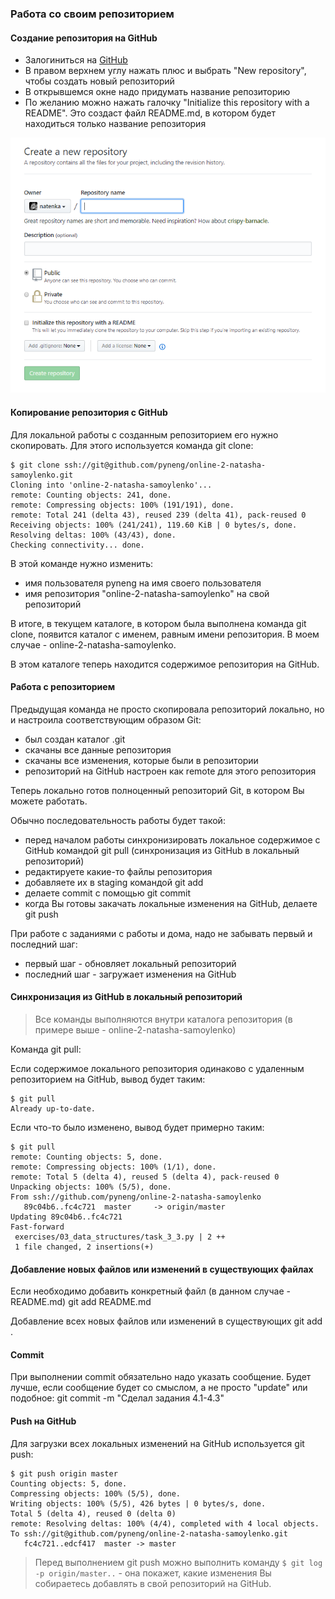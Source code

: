 ### Работа со своим репозиторием

#### Создание репозитория на GitHub

* Залогиниться на [GitHub](https://github.com/)
* В правом верхнем углу нажать плюс и выбрать "New repository", чтобы создать новый репозиторий
* В открывшемся окне надо придумать название репозиторию
* По желанию можно нажать галочку "Initialize this repository with a README". Это создаст файл README.md, в котором будет находиться только название репозитория

![create](https://raw.githubusercontent.com/natenka/PyNEng/master/images/git/github_new_repo.png)

#### Копирование репозитория с GitHub

Для локальной работы с созданным репозиторием его нужно скопировать.
Для этого используется команда git clone:

```shellsession
$ git clone ssh://git@github.com/pyneng/online-2-natasha-samoylenko.git
Cloning into 'online-2-natasha-samoylenko'...
remote: Counting objects: 241, done.
remote: Compressing objects: 100% (191/191), done.
remote: Total 241 (delta 43), reused 239 (delta 41), pack-reused 0
Receiving objects: 100% (241/241), 119.60 KiB | 0 bytes/s, done.
Resolving deltas: 100% (43/43), done.
Checking connectivity... done.
```

В этой команде нужно изменить:
* имя пользователя pyneng на имя своего пользователя
* имя репозитория "online-2-natasha-samoylenko" на свой репозиторий

В итоге, в текущем каталоге, в котором была выполнена команда git clone, появится каталог с именем, равным имени репозитория.
В моем случае - online-2-natasha-samoylenko.

В этом каталоге теперь находится содержимое репозитория на GitHub.

#### Работа с репозиторием

Предыдущая команда не просто скопировала репозиторий локально, но и настроила соответствующим образом Git:

* был создан каталог .git
* скачаны все данные репозитория
* скачаны все изменения, которые были в репозитории
* репозиторий на GitHub настроен как remote для этого репозитория

Теперь локально готов полноценный репозиторий Git, в котором Вы можете работать.

Обычно последовательность работы будет такой:

* перед началом работы синхронизировать локальное содержимое с GitHub командой git pull (синхронизация из GitHub в локальный репозиторий)
* редактируете какие-то файлы репозитория
* добавляете их в staging командой git add
* делаете commit с помощью git commit
* когда Вы готовы закачать локальные изменения на GitHub, делаете git push

При работе с заданиями с работы и дома, надо не забывать первый и последний шаг:

* первый шаг - обновляет локальный репозиторий
* последний шаг - загружает изменения на GitHub

#### Синхронизация из GitHub в локальный репозиторий

> Все команды выполняются внутри каталога репозитория (в примере выше - online-2-natasha-samoylenko)

Команда git pull:

Если содержимое локального репозитория одинаково с удаленным репозиторием на GitHub, вывод будет таким:

```shellsession
$ git pull
Already up-to-date.
```

Если что-то было изменено, вывод будет примерно таким:

```shellsession
$ git pull
remote: Counting objects: 5, done.
remote: Compressing objects: 100% (1/1), done.
remote: Total 5 (delta 4), reused 5 (delta 4), pack-reused 0
Unpacking objects: 100% (5/5), done.
From ssh://github.com/pyneng/online-2-natasha-samoylenko
   89c04b6..fc4c721  master     -> origin/master
Updating 89c04b6..fc4c721
Fast-forward
 exercises/03_data_structures/task_3_3.py | 2 ++
 1 file changed, 2 insertions(+)
```

#### Добавление новых файлов или изменений в существующих файлах

Если необходимо добавить конкретный файл (в данном случае - README.md) git add README.md

Добавление всех новых файлов или изменений в существующих git add .

#### Commit

При выполнении commit обязательно надо указать сообщение.
Будет лучше, если сообщение будет со смыслом, а не просто "update" или подобное: git commit -m "Сделал задания 4.1-4.3"

#### Push на GitHub

Для загрузки всех локальных изменений на GitHub используется git push:

```shellsession
$ git push origin master
Counting objects: 5, done.
Compressing objects: 100% (5/5), done.
Writing objects: 100% (5/5), 426 bytes | 0 bytes/s, done.
Total 5 (delta 4), reused 0 (delta 0)
remote: Resolving deltas: 100% (4/4), completed with 4 local objects.
To ssh://git@github.com/pyneng/online-2-natasha-samoylenko.git
   fc4c721..edcf417  master -> master
```

> Перед выполнением git push можно выполнить команду ```$ git log -p origin/master..``` - она покажет, какие изменения Вы собираетесь добавлять в свой репозиторий на GitHub.
